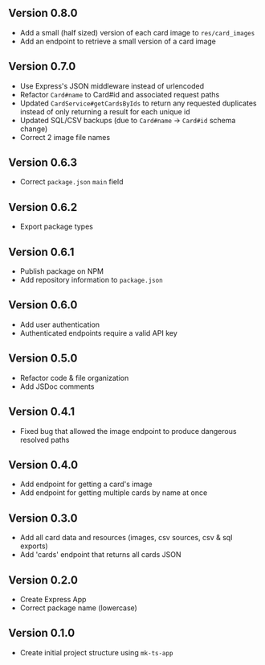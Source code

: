 ## Version 0.8.0
- Add a small (half sized) version of each card image to `res/card_images`
- Add an endpoint to retrieve a small version of a card image

## Version 0.7.0
- Use Express's JSON middleware instead of urlencoded
- Refactor `Card#name` to Card#id and associated request paths
- Updated `CardService#getCardsByIds` to return any requested duplicates instead of only returning a result for each unique id
- Updated SQL/CSV backups (due to `Card#name` -> `Card#id` schema change)
- Correct 2 image file names

## Version 0.6.3
- Correct `package.json` `main` field

## Version 0.6.2
- Export package types

## Version 0.6.1
- Publish package on NPM
- Add repository information to `package.json`

## Version 0.6.0
- Add user authentication
- Authenticated endpoints require a valid API key

## Version 0.5.0
- Refactor code & file organization
- Add JSDoc comments

## Version 0.4.1
- Fixed bug that allowed the image endpoint to produce dangerous resolved paths

## Version 0.4.0
- Add endpoint for getting a card's image
- Add endpoint for getting multiple cards by name at once

## Version 0.3.0
- Add all card data and resources (images, csv sources, csv & sql exports)
- Add 'cards' endpoint that returns all cards JSON

## Version 0.2.0
- Create Express App
- Correct package name (lowercase)

## Version 0.1.0
- Create initial project structure using `mk-ts-app`